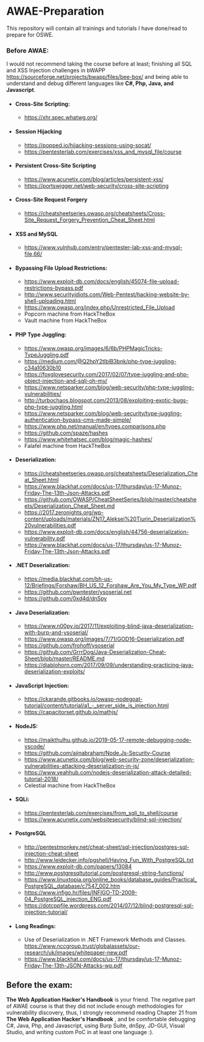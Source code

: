 # AWAE-Preparation
This repository will contain all trainings and tutorials I have done/read to prepare for OSWE.

### Before AWAE:
I would not recommend taking the course before at least; finishing all SQL and XSS Injection challenges in bWAPP
https://sourceforge.net/projects/bwapp/files/bee-box/ and being able to understand and debug different languages like **C#, Php, Java, and Javascript**.

* #### Cross-Site Scripting:
   * https://xhr.spec.whatwg.org/
* #### Session Hijacking 
   * https://popped.io/hijacking-sessions-using-socat/
   * https://pentesterlab.com/exercises/xss_and_mysql_file/course
* #### Persistent Cross-Site Scripting
   * https://www.acunetix.com/blog/articles/persistent-xss/
   * https://portswigger.net/web-security/cross-site-scripting
* #### Cross-Site Request Forgery
   * https://cheatsheetseries.owasp.org/cheatsheets/Cross-Site_Request_Forgery_Prevention_Cheat_Sheet.html 
* #### XSS and MySQL
   * https://www.vulnhub.com/entry/pentester-lab-xss-and-mysql-file,66/

* #### Bypassing File Upload Restrictions:
   * https://www.exploit-db.com/docs/english/45074-file-upload-restrictions-bypass.pdf
   * http://www.securityidiots.com/Web-Pentest/hacking-website-by-shell-uploading.html
   * https://www.owasp.org/index.php/Unrestricted_File_Upload
   * Popcorn machine from HackTheBox
   * Vault machine from HackTheBox

* #### PHP Type Juggling:
   * https://www.owasp.org/images/6/6b/PHPMagicTricks-TypeJuggling.pdf 
   * https://medium.com/@Q2hpY2tlblB3bnk/php-type-juggling-c34a10630b10 
   * https://foxglovesecurity.com/2017/02/07/type-juggling-and-php-object-injection-and-sqli-oh-my/
   * https://www.netsparker.com/blog/web-security/php-type-juggling-vulnerabilities/
   * http://turbochaos.blogspot.com/2013/08/exploiting-exotic-bugs-php-type-juggling.html
   * https://www.netsparker.com/blog/web-security/type-juggling-authentication-bypass-cms-made-simple/
   * https://www.php.net/manual/en/types.comparisons.php
   * https://github.com/spaze/hashes
   * https://www.whitehatsec.com/blog/magic-hashes/
   * Falafel machine from HackTheBox

* #### Deserialization:
   * https://cheatsheetseries.owasp.org/cheatsheets/Deserialization_Cheat_Sheet.html
   * https://www.blackhat.com/docs/us-17/thursday/us-17-Munoz-Friday-The-13th-Json-Attacks.pdf
   * https://github.com/OWASP/CheatSheetSeries/blob/master/cheatsheets/Deserialization_Cheat_Sheet.md
   * https://2017.zeronights.org/wp-content/uploads/materials/ZN17_Aleksei%20Tiurin_Deserialization%20vulnerabilities.pdf
   * https://www.exploit-db.com/docs/english/44756-deserialization-vulnerability.pdf
   * https://www.blackhat.com/docs/us-17/thursday/us-17-Munoz-Friday-The-13th-Json-Attacks.pdf

* #### .NET Deserialization:
   * https://media.blackhat.com/bh-us-12/Briefings/Forshaw/BH_US_12_Forshaw_Are_You_My_Type_WP.pdf
   * https://github.com/pwntester/ysoserial.net
   * https://github.com/0xd4d/dnSpy

* #### Java Deserialization:
   * https://www.n00py.io/2017/11/exploiting-blind-java-deserialization-with-burp-and-ysoserial/
   * https://www.owasp.org/images/7/71/GOD16-Deserialization.pdf
   * https://github.com/frohoff/ysoserial 
   * https://github.com/GrrrDog/Java-Deserialization-Cheat-Sheet/blob/master/README.md
   * https://diablohorn.com/2017/09/09/understanding-practicing-java-deserialization-exploits/

* #### JavaScript Injection:
   * https://ckarande.gitbooks.io/owasp-nodegoat-tutorial/content/tutorial/a1_-_server_side_js_injection.html
   * https://capacitorset.github.io/mathjs/

* #### NodeJS:
   * https://maikthulhu.github.io/2019-05-17-remote-debugging-node-vscode/
   * https://github.com/ajinabraham/Node.Js-Security-Course
   * https://www.acunetix.com/blog/web-security-zone/deserialization-vulnerabilities-attacking-deserialization-in-js/
   * https://www.yeahhub.com/nodejs-deserialization-attack-detailed-tutorial-2018/
   * Celestial machine from HackTheBox

* #### SQLi:
   * https://pentesterlab.com/exercises/from_sqli_to_shell/course
   * https://www.acunetix.com/websitesecurity/blind-sql-injection/
* #### PostgreSQL
   * http://pentestmonkey.net/cheat-sheet/sql-injection/postgres-sql-injection-cheat-sheet
   * http://www.leidecker.info/pgshell/Having_Fun_With_PostgreSQL.txt
   * https://www.exploit-db.com/papers/13084
   * http://www.postgresqltutorial.com/postgresql-string-functions/ 
   * https://www.linuxtopia.org/online_books/database_guides/Practical_PostgreSQL_database/c7547_002.htm
   * https://www.infigo.hr/files/INFIGO-TD-2009-04_PostgreSQL_injection_ENG.pdf
   * https://dotcppfile.wordpress.com/2014/07/12/blind-postgresql-sql-injection-tutorial/

* #### Long Readings:
    * Use of Deserialization in .NET Framework Methods and Classes.
https://www.nccgroup.trust/globalassets/our-research/uk/images/whitepaper-new.pdf
    * https://www.blackhat.com/docs/us-17/thursday/us-17-Munoz-Friday-The-13th-JSON-Attacks-wp.pdf

## Before the exam:
**The Web Application Hacker's Handbook** is your friend. The negative part of AWAE course is that they did not include enough methodologies for vulnerability discovery, thus, I strongly recommend reading Chapter 21 from **The Web Application Hacker's Handbook** , and be comfortable debugging C#, Java, Php, and Javascript, using Burp Suite, dnSpy, JD-GUI, Visual Studio, and writing custom PoC in at least one language :).

